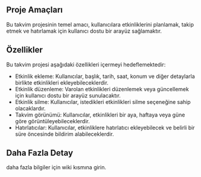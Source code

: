 
## Proje Amaçları

Bu takvim projesinin temel amacı, kullanıcılara etkinliklerini planlamak, takip etmek ve hatırlamak için kullanıcı dostu bir arayüz sağlamaktır.

 ## Özellikler

Bu takvim projesi aşağıdaki özellikleri içermeyi hedeflemektedir:

- Etkinlik ekleme: Kullanıcılar, başlık, tarih, saat, konum ve diğer detaylarla birlikte etkinlikleri ekleyebileceklerdir.
- Etkinlik düzenleme: Varolan etkinlikleri düzenlemek veya güncellemek için kullanıcı dostu bir arayüz sunulacaktır.
- Etkinlik silme: Kullanıcılar, istedikleri etkinlikleri silme seçeneğine sahip olacaklardır.
- Takvim görünümü: Kullanıcılar, etkinlikleri bir aya, haftaya veya güne göre görüntüleyebileceklerdir.
- Hatırlatıcılar: Kullanıcılar, etkinliklere hatırlatıcı ekleyebilecek ve belirli bir süre öncesinde bildirim alabileceklerdir.


## Daha Fazla Detay
daha fazla bilgiler için wiki kısmına girin.
